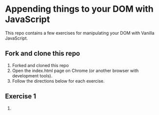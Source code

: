 # Appending things to your DOM with JavaScript
This repo contains a few exercises for manipulating your DOM with Vanilla JavaScript.

## Fork and clone this repo
1. Forked and cloned this repo
2. Open the index.html page on Chrome (or another browser with development tools).
3. Follow the directions below for each exercise.


## Exercise 1
1.
